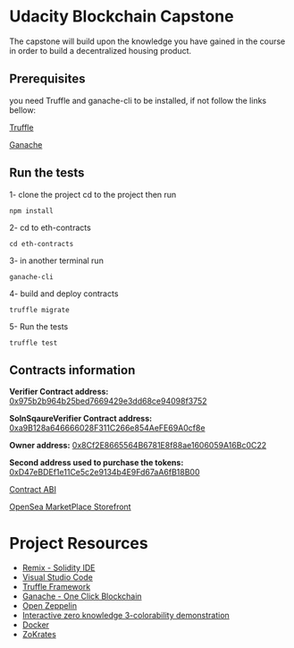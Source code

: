 # Udacity Blockchain Capstone

The capstone will build upon the knowledge you have gained in the course in order to build a decentralized housing product.

## Prerequisites

you need Truffle and ganache-cli to be installed, if not follow the links bellow:

[Truffle](https://truffleframework.com/docs/truffle/getting-started/installation)

[Ganache](https://github.com/trufflesuite/ganache-cli/blob/master/README.md)

## Run the tests

1- clone the project cd to the project then run
```
npm install
```
2- cd to eth-contracts
```
cd eth-contracts
```
3- in another terminal run
```
ganache-cli
```
4- build and deploy contracts
```
truffle migrate
```
5- Run the tests
```
truffle test
```

## Contracts information

**Verifier Contract address:** [0x975b2b964b25bed7669429e3dd68ce94098f3752](https://rinkeby.etherscan.io/address/0x975b2b964b25bed7669429e3dd68ce94098f3752)

**SolnSqaureVerifier Contract address:** [0xa9B128a646666028F311C266e854AeFE69A0cf8e](https://rinkeby.etherscan.io/address/0xa9B128a646666028F311C266e854AeFE69A0cf8e)

**Owner address:** [0x8Cf2E8665564B6781E8f88ae1606059A16Bc0C22](https://rinkeby.etherscan.io/address/0x8Cf2E8665564B6781E8f88ae1606059A16Bc0C22)

**Second address used to purchase the tokens:** [0xD47eBDEf1e11Ce5c2e9134b4E9Fd67aA6fB18B00](https://rinkeby.etherscan.io/address/0xd47ebdef1e11ce5c2e9134b4e9fd67aa6fb18b00)

[Contract ABI](https://pastebin.com/Tgb3dKaH)

[OpenSea MarketPlace Storefront](https://rinkeby.opensea.io/assets/real-estate-token-1)

# Project Resources

* [Remix - Solidity IDE](https://remix.ethereum.org/)
* [Visual Studio Code](https://code.visualstudio.com/)
* [Truffle Framework](https://truffleframework.com/)
* [Ganache - One Click Blockchain](https://truffleframework.com/ganache)
* [Open Zeppelin ](https://openzeppelin.org/)
* [Interactive zero knowledge 3-colorability demonstration](http://web.mit.edu/~ezyang/Public/graph/svg.html)
* [Docker](https://docs.docker.com/install/)
* [ZoKrates](https://github.com/Zokrates/ZoKrates)